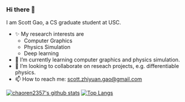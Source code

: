 ### Hi there 👋


I am Scott Gao, a CS graduate student at USC.

- ✨ My research interests are
  - Computer Graphics
  - Physics Simulation
  - Deep learning
- 🌱 I’m currently learning computer graphics and physics simulation.
- 👯 I’m looking to collaborate on reseach projects, e.g. differentiable physics.
- 📫 How to reach me: scott.zhiyuan.gao@gmail.com


[![chaoren2357's github stats](https://github-readme-stats.vercel.app/api?username=chaoren2357&count_private=true&show_icons=true)](https://github.com/chaoren2357/)
[![Top Langs](https://github-readme-stats.vercel.app/api/top-langs/?username=chaoren2357&hide_title=true&hide_border=true&layout=compact&langs_count=6)](https://github.com/anuraghazra/github-readme-stats)


<!--
**chaoren2357/chaoren2357** is a ✨ _special_ ✨ repository because its `README.md` (this file) appears on your GitHub profile.

Here are some ideas to get you started:

- 🔭 I’m currently working on ...
- 🌱 I’m currently learning ...
- 👯 I’m looking to collaborate on ...
- 🤔 I’m looking for help with ...
- 💬 Ask me about ...
- 📫 How to reach me: ...
- 😄 Pronouns: ...
- ⚡ Fun fact: ...
-->
